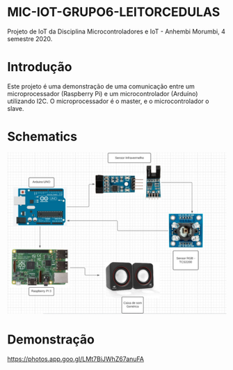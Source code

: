 # MIC-IOT-GRUPO6-LEITORCEDULAS

Projeto de IoT da Disciplina Microcontroladores e IoT - Anhembi Morumbi, 4 semestre 2020.  

# Introdução

Este projeto é uma demonstração de uma comunicação entre um microprocessador (Raspberry Pi) e um microcontrolador (Arduíno) utilizando I2C. O microprocessador é o master, e o microcontrolador o slave.  

# Schematics

![alt text](https://github.com/mpeschke/MIC-IOT-GRUPO6-LEITORCEDULAS/blob/main/Schematic.jpg?raw=true)  

# Demonstração

https://photos.app.goo.gl/LMt7BiJWhZ67anuFA  